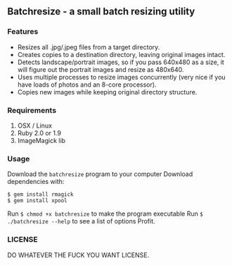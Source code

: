 ## Batchresize - a small batch resizing utility

### Features

* Resizes all .jpg/.jpeg files from a target directory.
* Creates copies to a destination directory, leaving original images intact.
* Detects landscape/portrait images, so if you pass 640x480 as a size, it will figure out the portrait images and resize as 480x640.
* Uses multiple processes to resize images concurrently (very nice if you have loads of photos and an 8-core processor).
* Copies new images while keeping original directory structure.

### Requirements

1. OSX / Linux
2. Ruby 2.0 or 1.9
3. ImageMagick lib

### Usage

Download the `batchresize` program to your computer
Download dependencies with:

    $ gem install rmagick
    $ gem install xpool

Run `$ chmod +x batchresize` to make the program executable
Run `$ ./batchresize --help` to see a list of options
Profit.

### LICENSE

DO WHATEVER THE FUCK YOU WANT LICENSE.